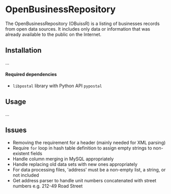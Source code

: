 # OpenBusinessRepository
The OpenBusinessRepository (OBuissR) is a listing of businesses records from open data sources. It includes only data or information that was already available to the public on the Internet.

## Installation

...

#### Required dependencies

- `libpostal` library with Python API `pypostal`

## Usage

...

## Issues
  - Removing the requirement for a header (mainly needed for XML parsing)
  - Require `for` loop in hash table definition to assign empty strings to non-existent fields
  - Handle column merging in MySQL appropriately
  - Handle replacing old data sets with new ones appropriately
  - For data processing files, 'address' must be a non-empty list, a string, or not included
  - Get address parser to handle unit numbers concatenated with street numbers e.g. 212-49 Road Street

